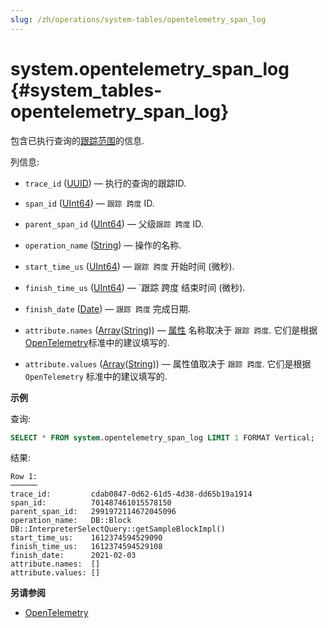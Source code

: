 ```yaml
---
slug: /zh/operations/system-tables/opentelemetry_span_log
---
```

# system.opentelemetry_span_log {#system_tables-opentelemetry_span_log}

包含已执行查询的[跟踪范围](https://opentracing.io/docs/overview/spans/)的信息.

列信息:

-   `trace_id` ([UUID](../../sql-reference/data-types/uuid.md)) — 执行的查询的跟踪ID.

-   `span_id` ([UInt64](../../sql-reference/data-types/int-uint.md)) — `跟踪 跨度` ID.

-   `parent_span_id` ([UInt64](../../sql-reference/data-types/int-uint.md)) — 父级`跟踪 跨度` ID.

-   `operation_name` ([String](../../sql-reference/data-types/string.md)) — 操作的名称.

-   `start_time_us` ([UInt64](../../sql-reference/data-types/int-uint.md)) — `跟踪 跨度` 开始时间 (微秒).

-   `finish_time_us` ([UInt64](../../sql-reference/data-types/int-uint.md)) — `跟踪 跨度 结束时间 (微秒).

-   `finish_date` ([Date](../../sql-reference/data-types/date.md)) — `跟踪 跨度` 完成日期.

-   `attribute.names` ([Array](../../sql-reference/data-types/array.md)([String](../../sql-reference/data-types/string.md))) — [属性](https://opentelemetry.io/docs/go/instrumentation/#attributes) 名称取决于 `跟踪 跨度`. 它们是根据[OpenTelemetry](https://opentelemetry.io/)标准中的建议填写的.

-   `attribute.values` ([Array](../../sql-reference/data-types/array.md)([String](../../sql-reference/data-types/string.md))) — 属性值取决于 `跟踪 跨度`. 它们是根据 `OpenTelemetry` 标准中的建议填写的.

**示例**

查询:

``` sql
SELECT * FROM system.opentelemetry_span_log LIMIT 1 FORMAT Vertical;
```

结果:

``` text
Row 1:
──────
trace_id:         cdab0847-0d62-61d5-4d38-dd65b19a1914
span_id:          701487461015578150
parent_span_id:   2991972114672045096
operation_name:   DB::Block DB::InterpreterSelectQuery::getSampleBlockImpl()
start_time_us:    1612374594529090
finish_time_us:   1612374594529108
finish_date:      2021-02-03
attribute.names:  []
attribute.values: []
```

**另请参阅**

-   [OpenTelemetry](../../operations/opentelemetry.mdx)
